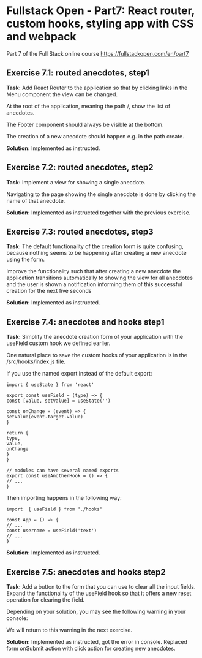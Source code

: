 # Fullstack Open - Part7: React router, custom hooks, styling app with CSS and webpack
Part 7 of the Full Stack online course https://fullstackopen.com/en/part7

## Exercise 7.1: routed anecdotes, step1
**Task:**
Add React Router to the application so that by clicking links in the Menu component the view can be changed.

At the root of the application, meaning the path /, show the list of anecdotes.

The Footer component should always be visible at the bottom.

The creation of a new anecdote should happen e.g. in the path create.

**Solution:**
Implemented as instructed.

## Exercise 7.2: routed anecdotes, step2
**Task:**
Implement a view for showing a single anecdote.

Navigating to the page showing the single anecdote is done by clicking the name of that anecdote.

**Solution:**
Implemented as instructed together with the previous exercise.

## Exercise 7.3: routed anecdotes, step3
**Task:**
The default functionality of the creation form is quite confusing, because nothing seems to be happening after creating a new anecdote using the form.

Improve the functionality such that after creating a new anecdote the application transitions automatically to showing the view for all anecdotes and the user is shown a notification informing them of this successful creation for the next five seconds

**Solution:**
Implemented as instructed.

## Exercise 7.4: anecdotes and hooks step1
**Task:**
Simplify the anecdote creation form of your application with the useField custom hook we defined earlier.

One natural place to save the custom hooks of your application is in the /src/hooks/index.js file.

If you use the named export instead of the default export:
```
import { useState } from 'react'

export const useField = (type) => {
const [value, setValue] = useState('')

const onChange = (event) => {
setValue(event.target.value)
}

return {
type,
value,
onChange
}
}

// modules can have several named exports
export const useAnotherHook = () => {
// ...
}
```
Then importing happens in the following way:
```
import  { useField } from './hooks'

const App = () => {
// ...
const username = useField('text')
// ...
}
```

**Solution:**
Implemented as instructed.

## Exercise 7.5: anecdotes and hooks step2
**Task:**
Add a button to the form that you can use to clear all the input fields.
Expand the functionality of the useField hook so that it offers a new reset operation for clearing the field.

Depending on your solution, you may see the following warning in your console:
<picture showing Invalid value for prop reset error in console>

We will return to this warning in the next exercise.

**Solution:**
Implemented as instructed, got the error in console. Replaced form onSubmit action with click action for creating new anecdotes.